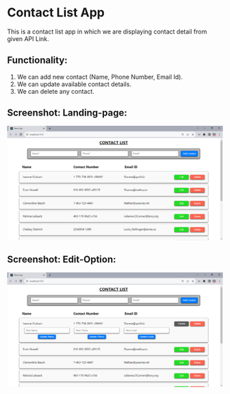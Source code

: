 # Contact List App

This is a contact list app in which we are displaying contact detail from given API Link.

## Functionality:
1. We can add new contact (Name, Phone Number, Email Id).
2. We can update available contact details.
3. We can delete any contact.

## Screenshot: Landing-page:
![App Screenshot](./image/Landing-Page.png)

## Screenshot: Edit-Option:
![App Screenshot](./image/Edit-Page.png)
